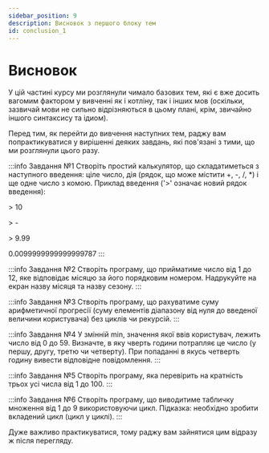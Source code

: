 ```yaml
---
sidebar_position: 9
description: Висновок з першого блоку тем
id: conclusion_1
---
```

# Висновок
У цій частині курсу ми розглянули чимало базових тем, які є вже досить вагомим фактором у вивченні як і котліну,
так і інших мов (оскільки, зазвичай мови не сильно відрізняються в цьому плані, крім, звичайно іншого синтаксису та ідиом).

Перед тим, як перейти до вивчення наступних тем, раджу вам попрактикуватися у вирішенні деяких завдань, які пов'язані з тими, що ми розглянули цього разу.

:::info Завдання №1
Створіть простий калькулятор, що складатиметься з наступного
введення: ціле число, дія (рядок, що може містити +, -, /, *) і
ще одне число з комою.
Приклад введення ('>' означає новий рядок введення):

\> 10

\> -

\> 9.99

0.0099999999999999787
:::

:::info Завдання №2
Створіть програму, що прийматиме число від 1 до 12, яке
відповідає місяцю за його порядковим номером. Надрукуйте на екран
назву місяця та назву сезону.
:::

:::info Завдання №3
Створіть програму, що рахуватиме суму арифметичної
прогресії (суму елементів діапазону від нуля до введеної
величини користувача) без циклів чи рекурсій.
:::

:::info Завдання №4
У змінній min, значення якої ввів користувач, лежить число
від 0 до 59. Визначте, в яку чверть години потрапляє це число (у
першу, другу, третю чи четверту).
При попаданні в якусь четверть годину вивести
відповідне повідомлення.
:::

:::info Завдання №5
Створіть програму, яка перевірить на кратність трьох усі числа від
1 до 100.
:::

:::info Завдання №6
Створіть програму, що виводитиме табличку множення від 1 до 9
використовуючи цикл.
Підказка: необхідно зробити вкладений цикл (цикл у циклі).
:::


Дуже важливо практикуватися, тому раджу вам зайнятися цим відразу ж після перегляду.
